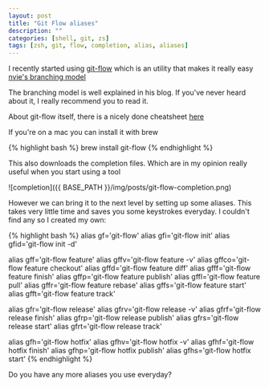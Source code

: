 ```yaml
---
layout: post
title: "Git Flow aliases"
description: ""
categories: [shell, git, zs]
tags: [zsh, git, flow, completion, alias, aliases]
---
```


I recently started using [git-flow](https://github.com/nvie/gitflow) which is an
utility that makes it really easy
[nvie's branching
model](http://nvie.com/posts/a-successful-git-branching-model/)

The branching model is well explained in his blog. If you've never heard about
it, I really recommend you to read it.

About git-flow itself, there is a nicely done cheatsheet
[here](http://danielkummer.github.io/git-flow-cheatsheet/)

If you're on a mac you can install it with brew

{% highlight bash %}
brew install git-flow
{% endhighlight %}

This also downloads the completion files. Which are in my opinion really useful
when you start using a tool

![completion]({{ BASE_PATH }}/img/posts/git-flow-completion.png)

However we can bring it to the next level by setting up some aliases. This takes
very little time and saves you some keystrokes everyday. I couldn't find any so
I created my own:

{% highlight bash %}
alias gf='git-flow'
alias gfi='git-flow init'
alias gfid='git-flow init -d'

alias gff='git-flow feature'
alias gffv='git-flow feature -v'
alias gffco='git-flow feature checkout'
alias gffd='git-flow feature diff'
alias gfff='git-flow feature finish'
alias gffp='git-flow feature publish'
alias gffl='git-flow feature pull'
alias gffr='git-flow feature rebase'
alias gffs='git-flow feature start'
alias gfft='git-flow feature track'

alias gfr='git-flow release'
alias gfrv='git-flow release -v'
alias gfrf='git-flow release finish'
alias gfrp='git-flow release publish'
alias gfrs='git-flow release start'
alias gfrt='git-flow release track'

alias gfh='git-flow hotfix'
alias gfhv='git-flow hotfix -v'
alias gfhf='git-flow hotfix finish'
alias gfhp='git-flow hotfix publish'
alias gfhs='git-flow hotfix start'
{% endhighlight %}

Do you have any more aliases you use everyday?

